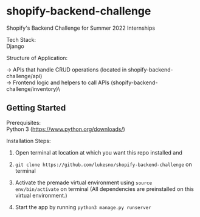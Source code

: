# shopify-backend-challenge
Shopify's Backend Challenge for Summer 2022 Internships

Tech Stack:   
Django

Structure of Application:

-> APIs that handle CRUD operations (located in shopify-backend-challenge/api)  
-> Frontend logic and helpers to call APIs (shopify-backend-challenge/inventory)\



## Getting Started

Prerequisites:  
Python 3 (https://www.python.org/downloads/)

Installation Steps:
1. Open terminal at location at which you want this repo installed and 

2. `git clone https://github.com/lukesno/shopify-backend-challenge` on terminal

3. Activate the premade virtual environment using `source env/bin/activate` on terminal (All dependencies are preinstalled on this virtual environment.)

4. Start the app by running `python3 manage.py runserver`
